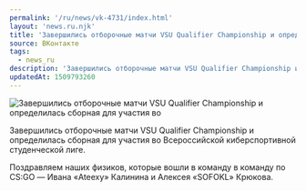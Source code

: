 ```yaml
---
permalink: '/ru/news/vk-4731/index.html'
layout: 'news.ru.njk'
title: 'Завершились отборочные матчи VSU Qualifier Championship и определилась сборная для участия во В'
source: ВКонтакте
tags:
  - news_ru
description: 'Завершились отборочные матчи VSU Qualifier Championship и определилась сборная для участия во'
updatedAt: 1509793260
---
```

![Завершились отборочные матчи VSU Qualifier Championship и определилась сборная для участия во](https://sun9-57.userapi.com/impf/c840224/v840224944/44d1d/QBeJVN-Hm1Q.jpg?size=1280x855&quality=96&sign=b8417678afe8378e227e30874ec7847d&c_uniq_tag=FXZESAKW4eJTMZQkJ7woQqZRDeEyjelchFcT4YfbLGY&type=album)

Завершились отборочные матчи VSU Qualifier Championship и определилась сборная для участия во Всероссийской киберспортивной студенческой лиге.

Поздравляем наших физиков, которые вошли в команду в команду по CS:GO — Ивана «Ateexy» Калинина и Алексея «SOFOKL» Крюкова.

